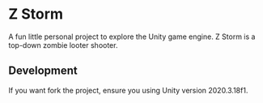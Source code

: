 # Z Storm
 
 A fun little personal project to explore the Unity game engine. Z Storm is a top-down zombie looter shooter.


## Development

If you want fork the project, ensure you using Unity version 2020.3.18f1.
